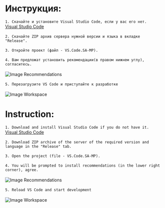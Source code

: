 # Инструкция:
`1. Скачайте и установите Visual Studio Code, если у вас его нет.`<br>
[Visual Studio Code](https://code.visualstudio.com/Download "Visual Studio Code")<br><br>
`2. Скачайте ZIP архив сервера нужной версии и языка в вкладке "Release".`<br><br>
`3. Откройте проект (файл - VS.Code.SA-MP).`<br><br>
`4. Вам предложат установить рекомендации(в правом нижнем углу), согласитесь.`<br><br>
![Image Recommendations](https://i.imgur.com/oVsqaNj.jpg)<br><br>
`5. Перезагрузите VS Code и приступайте к разработке`<br><br>
![Image Workspace](https://i.imgur.com/62hJ4an.jpg)


# Instruction:
`1. Download and install Visual Studio Code if you do not have it.`<br>
[Visual Studio Code](https://code.visualstudio.com/Download "Visual Studio Code")<br><br>
`2. Download ZIP archive of the server of the required version and language in the "Release" tab.`<br><br>
`3. Open the project (file - VS.Code.SA-MP).`<br><br>
`4. You will be prompted to install recommendations (in the lower right corner), agree.`<br><br>
![Image Recommendations](https://i.imgur.com/oVsqaNj.jpg)<br><br>
`5. Reload VS Code and start development`<br><br>
![Image Workspace](https://i.imgur.com/1nSXQJH.jpg)
